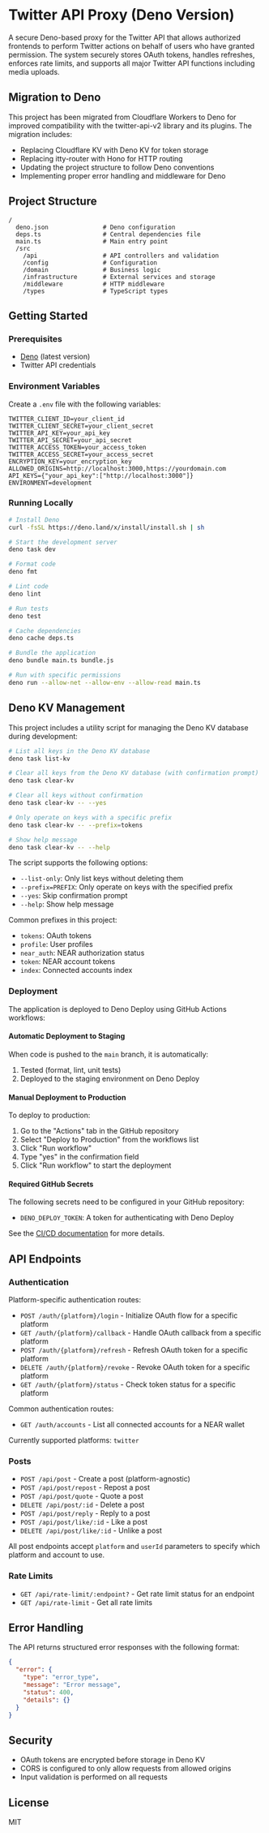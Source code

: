 # Twitter API Proxy (Deno Version)

A secure Deno-based proxy for the Twitter API that allows authorized frontends to perform Twitter
actions on behalf of users who have granted permission. The system securely stores OAuth tokens,
handles refreshes, enforces rate limits, and supports all major Twitter API functions including
media uploads.

## Migration to Deno

This project has been migrated from Cloudflare Workers to Deno for improved compatibility with the
twitter-api-v2 library and its plugins. The migration includes:

- Replacing Cloudflare KV with Deno KV for token storage
- Replacing itty-router with Hono for HTTP routing
- Updating the project structure to follow Deno conventions
- Implementing proper error handling and middleware for Deno

## Project Structure

```
/
  deno.json               # Deno configuration
  deps.ts                 # Central dependencies file
  main.ts                 # Main entry point
  /src
    /api                  # API controllers and validation
    /config               # Configuration
    /domain               # Business logic
    /infrastructure       # External services and storage
    /middleware           # HTTP middleware
    /types                # TypeScript types
```

## Getting Started

### Prerequisites

- [Deno](https://deno.land/) (latest version)
- Twitter API credentials

### Environment Variables

Create a `.env` file with the following variables:

```
TWITTER_CLIENT_ID=your_client_id
TWITTER_CLIENT_SECRET=your_client_secret
TWITTER_API_KEY=your_api_key
TWITTER_API_SECRET=your_api_secret
TWITTER_ACCESS_TOKEN=your_access_token
TWITTER_ACCESS_SECRET=your_access_secret
ENCRYPTION_KEY=your_encryption_key
ALLOWED_ORIGINS=http://localhost:3000,https://yourdomain.com
API_KEYS={"your_api_key":["http://localhost:3000"]}
ENVIRONMENT=development
```

### Running Locally

```bash
# Install Deno
curl -fsSL https://deno.land/x/install/install.sh | sh

# Start the development server
deno task dev

# Format code
deno fmt

# Lint code
deno lint

# Run tests
deno test

# Cache dependencies
deno cache deps.ts

# Bundle the application
deno bundle main.ts bundle.js

# Run with specific permissions
deno run --allow-net --allow-env --allow-read main.ts
```

## Deno KV Management

This project includes a utility script for managing the Deno KV database during development:

```bash
# List all keys in the Deno KV database
deno task list-kv

# Clear all keys from the Deno KV database (with confirmation prompt)
deno task clear-kv

# Clear all keys without confirmation
deno task clear-kv -- --yes

# Only operate on keys with a specific prefix
deno task clear-kv -- --prefix=tokens

# Show help message
deno task clear-kv -- --help
```

The script supports the following options:

- `--list-only`: Only list keys without deleting them
- `--prefix=PREFIX`: Only operate on keys with the specified prefix
- `--yes`: Skip confirmation prompt
- `--help`: Show help message

Common prefixes in this project:
- `tokens`: OAuth tokens
- `profile`: User profiles
- `near_auth`: NEAR authorization status
- `token`: NEAR account tokens
- `index`: Connected accounts index

### Deployment

The application is deployed to Deno Deploy using GitHub Actions workflows:

#### Automatic Deployment to Staging

When code is pushed to the `main` branch, it is automatically:

1. Tested (format, lint, unit tests)
2. Deployed to the staging environment on Deno Deploy

#### Manual Deployment to Production

To deploy to production:

1. Go to the "Actions" tab in the GitHub repository
2. Select "Deploy to Production" from the workflows list
3. Click "Run workflow"
4. Type "yes" in the confirmation field
5. Click "Run workflow" to start the deployment

#### Required GitHub Secrets

The following secrets need to be configured in your GitHub repository:

- `DENO_DEPLOY_TOKEN`: A token for authenticating with Deno Deploy

See the [CI/CD documentation](.github/workflows/README.md) for more details.

## API Endpoints

### Authentication

Platform-specific authentication routes:

- `POST /auth/{platform}/login` - Initialize OAuth flow for a specific platform
- `GET /auth/{platform}/callback` - Handle OAuth callback from a specific platform
- `POST /auth/{platform}/refresh` - Refresh OAuth token for a specific platform
- `DELETE /auth/{platform}/revoke` - Revoke OAuth token for a specific platform
- `GET /auth/{platform}/status` - Check token status for a specific platform

Common authentication routes:

- `GET /auth/accounts` - List all connected accounts for a NEAR wallet

Currently supported platforms: `twitter`

### Posts

- `POST /api/post` - Create a post (platform-agnostic)
- `POST /api/post/repost` - Repost a post
- `POST /api/post/quote` - Quote a post
- `DELETE /api/post/:id` - Delete a post
- `POST /api/post/reply` - Reply to a post
- `POST /api/post/like/:id` - Like a post
- `DELETE /api/post/like/:id` - Unlike a post

All post endpoints accept `platform` and `userId` parameters to specify which platform and account
to use.

### Rate Limits

- `GET /api/rate-limit/:endpoint?` - Get rate limit status for an endpoint
- `GET /api/rate-limit` - Get all rate limits

## Error Handling

The API returns structured error responses with the following format:

```json
{
  "error": {
    "type": "error_type",
    "message": "Error message",
    "status": 400,
    "details": {}
  }
}
```

## Security

- OAuth tokens are encrypted before storage in Deno KV
- CORS is configured to only allow requests from allowed origins
- Input validation is performed on all requests

## License

MIT
